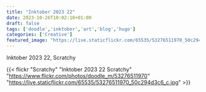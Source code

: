 ```yaml
---
title: "Inktober 2023 22"
date: 2023-10-26T10:02:10+01:00
draft: false
tags: ['doodle','inktober','art','blog','hugo']
categories: ['Creative']
featured_image: "https://live.staticflickr.com/65535/53276511970_50c294d3c6_c.jpg"
---
```


Inktober 2023 22, Scratchy


{{< flickr "Scratchy"
           "Inktober 2023 22 Scratchy"
           "https://www.flickr.com/photos/doodle_m/53276511970"
           "https://live.staticflickr.com/65535/53276511970_50c294d3c6_c.jpg" >}}
